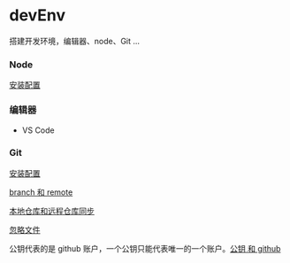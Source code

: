# devEnv

搭建开发环境，编辑器、node、Git ...


### Node

[安装配置](./node-install.md)


### 编辑器

- VS Code


### Git

[安装配置](./git-install.md)

[branch 和 remote](./git-branch-remote.md)

[本地仓库和远程仓库同步](./git-update.md)

[忽略文件](./git-ignore.md)

公钥代表的是 github 账户，一个公钥只能代表唯一的一个账户。[公钥 和 github](./github-account-ssh.md)